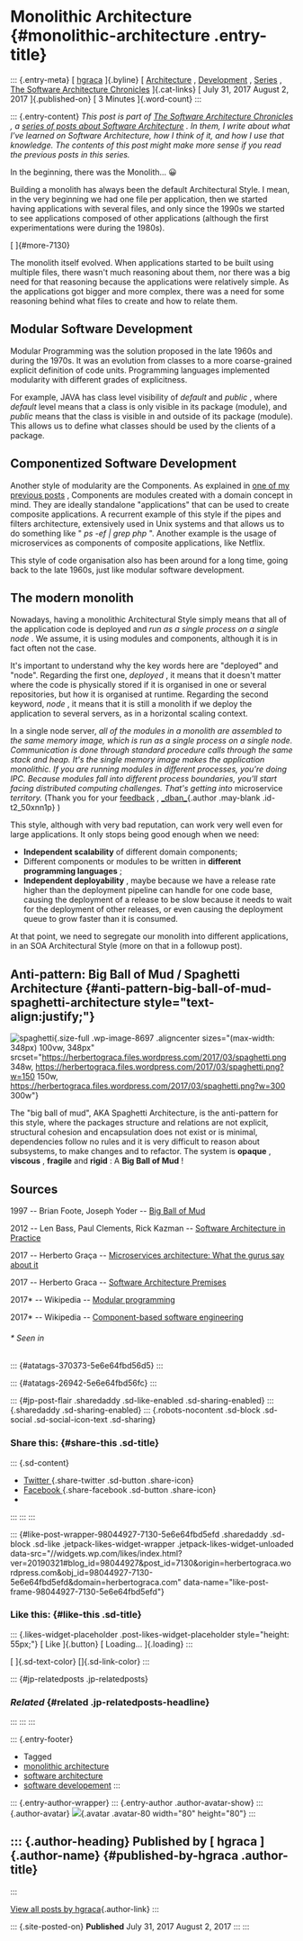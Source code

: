 Monolithic Architecture {#monolithic-architecture .entry-title}
=======================

::: {.entry-meta}
[ [hgraca](https://herbertograca.com/author/hgraca/ "Posts by hgraca")
]{.byline} [
[Architecture](https://herbertograca.com/category/development/architecture/)
, [Development](https://herbertograca.com/category/development/) ,
[Series](https://herbertograca.com/category/development/series/) , [The
Software Architecture
Chronicles](https://herbertograca.com/category/development/series/the-software-architecture-chronicles/)
]{.cat-links} [ July 31, 2017 August 2, 2017 ]{.published-on} [ 3
Minutes ]{.word-count}
:::

::: {.entry-content}
*This post is part of [The Software Architecture
Chronicles](https://herbertograca.com/2017/07/03/the-software-architecture-chronicles/)
, a [series of posts about Software
Architecture](https://herbertograca.com/category/development/series/software-architecture/)
. In them, I write about what I've learned on Software Architecture, how
I think of it, and how I use that knowledge. The contents of this post
might make more sense if you read the previous posts in this series.*

In the beginning, there was the Monolith... 😀

Building a monolith has always been the default Architectural Style. I
mean, in the very beginning we had one file per application, then we
started having applications with several files, and only since the 1990s
we started to see applications composed of other applications (although
the first experimentations were during the 1980s).

[ ]{#more-7130}

The monolith itself evolved. When applications started to be built using
multiple files, there wasn't much reasoning about them, nor there was a
big need for that reasoning because the applications were relatively
simple. As the applications got bigger and more complex, there was a
need for some reasoning behind what files to create and how to relate
them.

**Modular Software Development**
--------------------------------

Modular Programming was the solution proposed in the late 1960s and
during the 1970s. It was an evolution from classes to a more
coarse-grained explicit definition of code units. Programming languages
implemented modularity with different grades of explicitness.

For example, JAVA has class level visibility of *default* and *public* ,
where *default* level means that a class is only visible in its package
(module), and *public* means that the class is visible in and outside of
its package (module). This allows us to define what classes should be
used by the clients of a package.

**Componentized Software Development**
--------------------------------------

Another style of modularity are the Components. As explained in [one of
my previous
posts](https://herbertograca.com/2017/07/05/software-architecture-premises/)
, Components are modules created with a domain concept in mind. They are
ideally standalone "applications" that can be used to create composite
applications. A recurrent example of this style if the pipes and filters
architecture, extensively used in Unix systems and that allows us to do
something like " *ps -ef \| grep php* ". Another example is the usage of
microservices as components of composite applications, like Netflix.

This style of code organisation also has been around for a long time,
going back to the late 1960s, just like modular software development.

**The modern monolith**
-----------------------

Nowadays, having a monolithic Architectural Style simply means that all
of the application code is deployed and *run as a single process on a
single node* . We assume, it is using modules and components, although
it is in fact often not the case.

It's important to understand why the key words here are "deployed" and
"node". Regarding the first one, *deployed* , it means that it doesn't
matter where the code is physically stored if it is organised in one or
several repositories, but how it is organised at runtime. Regarding the
second keyword, *node* , it means that it is still a monolith if we
deploy the application to several servers, as in a horizontal scaling
context.

In a single node server, *all of the modules in a monolith are assembled
to the same memory image, which is run as a single process on a single
node. Communication is done through standard procedure calls through the
same stack and heap. It's the single memory image makes the application
monolithic. If you are running modules in different processes, you're
doing IPC. Because modules fall into different process boundaries,
you'll start facing distributed computing challenges. That's getting
into* microservice *territory.* (Thank you for your
[feedback](https://www.reddit.com/r/java/comments/6qmugy/monolithic_architecture/dkz11mt/)
, [\_dban\_](https://www.reddit.com/user/_dban_){.author .may-blank
.id-t2_50xnn1p} )

This style, although with very bad reputation, can work very well even
for large applications. It only stops being good enough when we need:

-   **Independent scalability** of different domain components;
-   Different components or modules to be written in **different
    programming languages** ;
-   **Independent deployability** , maybe because we have a release rate
    higher than the deployment pipeline can handle for one code base,
    causing the deployment of a release to be slow because it needs to
    wait for the deployment of other releases, or even causing the
    deployment queue to grow faster than it is consumed.

At that point, we need to segregate our monolith into different
applications, in an SOA Architectural Style (more on that in a followup
post).

**Anti-pattern: Big Ball of Mud / Spaghetti Architecture** {#anti-pattern-big-ball-of-mud-spaghetti-architecture style="text-align:justify;"}
----------------------------------------------------------

![spaghetti](https://herbertograca.files.wordpress.com/2017/03/spaghetti.png?w=1100){.size-full
.wp-image-8697 .aligncenter sizes="(max-width: 348px) 100vw, 348px"
srcset="https://herbertograca.files.wordpress.com/2017/03/spaghetti.png 348w, https://herbertograca.files.wordpress.com/2017/03/spaghetti.png?w=150 150w, https://herbertograca.files.wordpress.com/2017/03/spaghetti.png?w=300 300w"}

The "big ball of mud", AKA Spaghetti Architecture, is the anti-pattern
for this style, where the packages structure and relations are not
explicit, structural cohesion and encapsulation does not exist or is
minimal, dependencies follow no rules and it is very difficult to reason
about subsystems, to make changes and to refactor. The system is
**opaque** , **viscous** , **fragile** and **rigid** : A **Big Ball of
Mud** !

**Sources**
-----------

1997 -- Brian Foote, Joseph Yoder -- [Big Ball of
Mud](http://www.laputan.org/pub/foote/mud.pdf)

2012 -- Len Bass, Paul Clements, Rick Kazman -- [Software Architecture
in
Practice](https://www.amazon.com/Software-Architecture-Practice-SEI-Engineering-ebook/dp/B009GMUL84)

2017 -- Herberto Graça -- [Microservices architecture: What the gurus
say about
it](https://herbertograca.com/2017/01/26/microservices-architecture/)

2017 -- Herberto Graca -- [Software Architecture
Premises](https://herbertograca.com/2017/07/05/software-architecture-premises/)

2017\* -- Wikipedia -- [Modular
programming](https://en.wikipedia.org/wiki/Modular_programming)

2017\* -- Wikipedia -- [Component-based software
engineering](https://en.wikipedia.org/wiki/Component-based_software_engineering)

###### \* Seen in

::: {#atatags-370373-5e6e64fbd56d5}
:::

::: {#atatags-26942-5e6e64fbd56fc}
:::

::: {#jp-post-flair .sharedaddy .sd-like-enabled .sd-sharing-enabled}
::: {.sharedaddy .sd-sharing-enabled}
::: {.robots-nocontent .sd-block .sd-social .sd-social-icon-text .sd-sharing}
### Share this: {#share-this .sd-title}

::: {.sd-content}
-   [ Twitter
    ](https://herbertograca.com/2017/07/31/monolithic-architecture/?share=twitter "Click to share on Twitter"){.share-twitter
    .sd-button .share-icon}
-   [ Facebook
    ](https://herbertograca.com/2017/07/31/monolithic-architecture/?share=facebook "Click to share on Facebook"){.share-facebook
    .sd-button .share-icon}
-   
:::
:::
:::

::: {#like-post-wrapper-98044927-7130-5e6e64fbd5efd .sharedaddy .sd-block .sd-like .jetpack-likes-widget-wrapper .jetpack-likes-widget-unloaded data-src="//widgets.wp.com/likes/index.html?ver=20190321#blog_id=98044927&post_id=7130&origin=herbertograca.wordpress.com&obj_id=98044927-7130-5e6e64fbd5efd&domain=herbertograca.com" data-name="like-post-frame-98044927-7130-5e6e64fbd5efd"}
### Like this: {#like-this .sd-title}

::: {.likes-widget-placeholder .post-likes-widget-placeholder style="height: 55px;"}
[ Like ]{.button} [ Loading\... ]{.loading}
:::

[ ]{.sd-text-color} []{.sd-link-color}
:::

::: {#jp-relatedposts .jp-relatedposts}
### *Related* {#related .jp-relatedposts-headline}
:::
:::
:::

::: {.entry-footer}
-   Tagged
-   [monolithic
    architecture](https://herbertograca.com/tag/monolithic-architecture/)
-   [software
    architecture](https://herbertograca.com/tag/software-architecture/)
-   [software
    developement](https://herbertograca.com/tag/software-developement/)
:::

::: {.entry-author-wrapper}
::: {.entry-author .author-avatar-show}
::: {.author-avatar}
![](https://0.gravatar.com/avatar/9e8bab4f1410e0e6e963d83cd848288a?s=80&d=identicon&r=G){.avatar
.avatar-80 width="80" height="80"}
:::

::: {.author-heading}
Published by [ hgraca ]{.author-name} {#published-by-hgraca .author-title}
-------------------------------------
:::

[View all posts by
hgraca](https://herbertograca.com/author/hgraca/){.author-link}
:::

::: {.site-posted-on}
**Published** July 31, 2017 August 2, 2017
:::
:::
